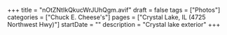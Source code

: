 +++
title = "nOtZNtIkQkucWrJUhQgm.avif"
draft = false
tags = ["Photos"]
categories = ["Chuck E. Cheese's"]
pages = ["Crystal Lake, IL (4725 Northwest Hwy)"]
startDate = ""
description = "Crystal lake exterior"
+++
